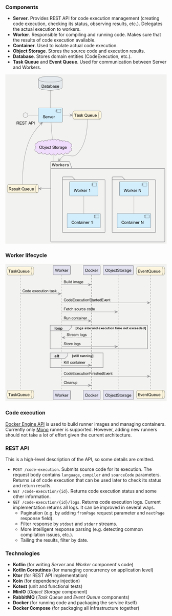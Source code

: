 ### Components
- **Server**. 
Provides REST API for code execution management (creating code execution, checking its status, observing results, etc.).
Delegates the actual execution to workers.
- **Worker**. 
Responsible for compiling and running code. Makes sure that the results of code execution available.
- **Container**. 
Used to isolate actual code execution.
- **Object Storage**.
Stores the source code and execution results.
- **Database**. 
Stores domain entities (CodeExecution, etc.).
- **Task Queue** and **Event Queue**.
Used for communication between Server and Workers.

<img alt="components diagram" src="uml/components.png"/>

### Worker lifecycle
<img alt="worker lifecycle" src="uml/workerLifecycle.png"/>

### Code execution
[Docker Engine API](https://docs.docker.com/engine/api/v1.42) is used to build runner images
and managing containers. Currently only [Mono](https://www.mono-project.com/) runner is supported. However, adding new runners 
should not take a lot of effort given the current architecture.

### REST API
This is a high-level description of the API, so some details are omitted.
- `POST /code-execution`. 
Submits source code for its execution.
The request body contains `language`, `compiler` and `sourceCode` parameters.
Returns `id` of code execution that can be used later to check its status and return results.
- `GET /code-execution/{id}`.
Returns code execution status and some other information.
- `GET /code-execution/{id}/logs`. 
Returns code execution logs.
Current implementation returns all logs.
It can be improved in several ways.
  - Pagination (e.g. by adding `fromPage` request parameter and `nextPage`
    response field). 
  - Filter response by `stdout` and `stderr` streams.
  - More intelligent response parsing (e.g. detecting common compilation issues, etc.).
  - Tailing the results, filter by date.

### Technologies
- **Kotlin** (for writing *Server* and *Worker* component's code)
- **Kotlin Coroutines** (for managing concurrency on application level)
- **Ktor** (for REST API implementation)
- **Koin** (for dependency injection)
- **Kotest** (unit and functional tests)
- **MinIO** (*Object Storage* component)
- **RabbitMQ** (*Task Queue* and *Event Queue* components)
- **Docker** (for running code and packaging the service itself)
- **Docker Compose** (for packaging all infrastructure together)